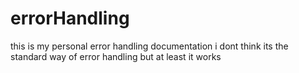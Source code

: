# errorHandling
this is my personal error handling documentation i dont think its the standard way of error handling but at least it works 
